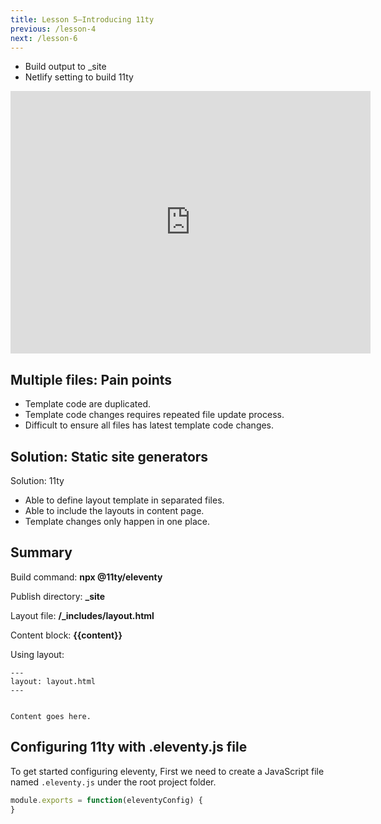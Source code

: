 ```yaml
---
title: Lesson 5—Introducing 11ty
previous: /lesson-4
next: /lesson-6
---
```



- Build output to _site
- Netlify setting to build 11ty

<iframe src="https://slides.com/makzan/11ty-and-netlify-demo/embed?token=uBQ1Ocke&style=hidden" width="576" height="420" scrolling="no" frameborder="0" webkitallowfullscreen mozallowfullscreen allowfullscreen></iframe>


## Multiple files: Pain points



- Template code are duplicated.
- Template code changes requires repeated file update process.
- Difficult to ensure all files has latest template code changes.


## Solution: Static site generators

Solution: 11ty


- Able to define layout template in separated files.
- Able to include the layouts in content page.
- Template changes only happen in one place.


## Summary

Build command: **npx @11ty/eleventy**

Publish directory: **_site**

Layout file: **/_includes/layout.html**

Content block: **{{content}}**

Using layout:

```
---
layout: layout.html
---


Content goes here.

```


## Configuring 11ty with .eleventy.js file


To get started configuring eleventy, First we need to create a JavaScript file named `.eleventy.js` under the root project folder.

```js
module.exports = function(eleventyConfig) {
}
```